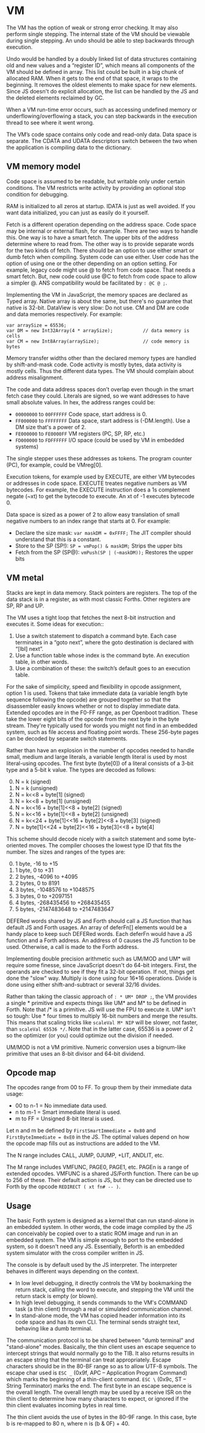 # VM
The VM has the option of weak or strong error checking. It may also perform single stepping. The internal state of the VM should be viewable during single stepping. An undo should be able to step backwards through execution.

Undo would be handled by a doubly linked list of data structures containing old and new values and a “register ID”, which means all components of the VM should be defined in array. This list could be built in a big chunk of allocated RAM. When it gets to the end of that space, it wraps to the beginning. It removes the oldest elements to make space for new elements. Since JS doesn't do explicit allocation, the list can be handled by the JS and the deleted elements reclaimed by GC.

When a VM run-time error occurs, such as accessing undefined memory or underflowing/overflowing a stack, you can step backwards in the execution thread to see where it went wrong.

The VM’s code space contains only code and read-only data. Data space is separate. The CDATA and UDATA descriptors switch between the two when the application is compiling data to the dictionary.

## VM memory model
Code space is assumed to be readable, but writable only under certain conditions. The VM restricts write activity by providing an optional stop condition for debugging.

RAM is initialized to all zeros at startup. IDATA is just as well avoided. If you want data initialized, you can just as easily do it yourself.

Fetch is a different operation depending on the address space. Code space may be internal or external flash, for example. There are two ways to handle this. One way is to have a smart fetch. The upper bits of the address determine where to read from. The other way is to provide separate words for the two kinds of fetch. There should be an option to use either smart or dumb fetch when compiling. System code can use either. User code has the option of using one or the other depending on an option setting. For example, legacy code might use @ to fetch from code space. That needs a smart fetch. But, new code could use @C to fetch from code space to allow a simpler @. ANS compatibility would be facilitated by `: @C @ ;`.

Implementing the VM in JavaScript, the memory spaces are declared as Typed array. Native array is about the same, but there's no guarantee that native is 32-bit. DataView is very slow: Do not use. CM and DM are code and data memories respectively. For example:

```
var arraySize = 65536;
var DM = new Int32Array(4 * arraySize);           // data memory is cells 
var CM = new Int8Array(arraySize);                // code memory is bytes 
```
Memory transfer widths other than the declared memory types are handled by shift-and-mask code. Code activity is mostly bytes, data activity is mostly cells. Thus the different data types. The VM should complain about address misalignment.

The code and data address spaces don’t overlap even though in the smart fetch case they could. Literals are signed, so we want addresses to have small absolute values. In hex, the address ranges could be:

- `00000000` to `00FFFFFF`	Code space, start address is 0.
- `FF000000` to `FFFFFFFF`	Data space, start address is (-DM.length). Use a DM size that's a power of 2.
- `FE000000` to `FE0000FF`	VM registers (PC, SP, RP, etc.)
- `FD000000` to `FDFFFFFF`	I/O space (could be used by VM in embedded systems)

The single stepper uses these addresses as tokens. The program counter (PC), for example, could be VMreg[0].

Execution tokens, for example used by EXECUTE, are either VM bytecodes or addresses in code space. EXECUTE treates negative numbers as VM bytecodes. For example, the EXECUTE instruction does a 1s complement negate (~xt) to get the bytecode to execute. An xt of -1 executes bytecode 0.

Data space is sized as a power of 2 to allow easy translation of small negative numbers to an index range that starts at 0. For example:

- Declare the size mask: `var maskDM = 0xFFFF;` The JIT compiler should understand that this is a constant.
- Store to the SP (SP!): `SP = vmPop() & maskDM;` Strips the upper bits 
- Fetch from the SP (SP@): `vmPush(SP | (~maskDM));` Restores the upper bits 

## VM metal
Stacks are kept in data memory. Stack pointers are registers. The top of the data stack is in a register, as with most classic Forths. Other registers are SP, RP and UP. 

The VM uses a tight loop that fetches the next 8-bit instruction and executes it. Some ideas for execution::

1. Use a switch statement to dispatch a command byte. Each case terminates in a “goto next”, where the goto destination is declared with “[lbl] next”.
2. Use a function table whose index is the command byte. An execution table, in other words.
3. Use a combination of these: the switch’s default goes to an execution table. 

For the sake of simplicity, speed and flexibility in opcode assignment, option 1 is used. Tokens that take immediate data (a variable length byte sequence following the opcode) are grouped together so that the disassembler easily knows whether or not to display immediate data. Extended opcodes are in the F0-FF range, as per Openboot tradition. These take the lower eight bits of the opcode from the next byte in the byte stream. They're typically used for words you might not find in an embedded system, such as file access and floating point words. These 256-byte pages can be decoded by separate switch statements.

Rather than have an explosion in the number of opcodes needed to handle small, medium and large literals, a variable length literal is used by most literal-using opcodes. The first byte (byte[0]) of a literal consists of a 3-bit type and a 5-bit k value. The types are decoded as follows:

0. N = k (signed) 
1. N = k (unsigned)
2. N = k<<8 + byte[1] (signed)
3. N = k<<8 + byte[1] (unsigned)
4. N = k<<16 + byte[1]<<8 + byte[2] (signed)
5. N = k<<16 + byte[1]<<8 + byte[2] (unsigned)
6. N = k<<24 + byte[1]<<16 + byte[2]<<8 + byte[3] (signed)
7. N = byte[1]<<24 + byte[2]<<16 + byte[3]<<8 + byte[4]

This scheme should decode nicely with a switch statement and some byte-oriented moves. The compiler chooses the lowest type ID that fits the number. The sizes and ranges of the types are:

0. 1 byte, -16 to +15
1. 1 byte, 0 to +31
2. 2 bytes, -4096 to +4095
3. 2 bytes, 0 to 8191
4. 3 bytes, -1048576 to +1048575
5. 3 bytes, 0 to +2097151
6. 4 bytes, -268435456 to +268435455
7. 5 bytes, -2147483648 to +2147483647

DEFERed words shared by JS and Forth should call a JS function that has default JS and Forth usages. An array of deferFn[] elements would be a handy place to keep such DEFERed words. Each deferFn would have a JS function and a Forth address. An address of 0 causes the JS function to be used. Otherwise, a call is made to the Forth address.

Implementing double precision arithmetic such as UM/MOD and UM\* will require some finesse, since JavaScript doesn't do 64-bit integers. First, the operands are checked to see if they fit a 32-bit operation. If not, things get done the "slow" way. Multiply is done using four 16\*16 operations. Divide is done using either shift-and-subtract or several 32/16 divides.

Rather than taking the classic approach of `: * UM* DROP ;`, the VM provides a single \* primitive and expects things like UM\* and M\* to be defined in Forth. Note that /\* is a primitive. JS will use the FPU to execute it. UM\* isn't so tough: Use \* four times to multiply 16-bit numbers and merge the results. This means that scaling tricks like `scaleVal M* NIP` will be slower, not faster, than `scaleVal 65536 */`. Note that in the latter case, 65536 is a power of 2 so the optimizer (or you) could optimize out the division if needed.

UM/MOD is not a VM primitive. Numeric conversion uses a bignum-like primitive that uses an 8-bit divisor and 64-bit dividend.

## Opcode map
The opcodes range from 00 to FF. To group them by their immediate data usage:
- 00 to n-1 = No immediate data used.
- n to m-1 = Smart immediate literal is used.
- m to FF = Unsigned 8-bit literal is used.

Let n and m be defined by `FirstSmartImmediate = 0x80` and `FirstByteImmediate = 0xE0` in the JS. The optimal values depend on how the opcode map fills out as instructions are added to the VM.

The N range includes CALL, JUMP, 0JUMP, +LIT, ANDLIT, etc.

The M range includes VMFUNC, PAGE0, PAGE1, etc. PAGEn is a range of extended opcodes. VMFUNC is a shared JS/Forth function. There can be up to 256 of these. Their default action is JS, but they can be directed use to Forth by the opcode `REDIRECT ( xt fn# -- )`.

## Usage
The basic Forth system is designed as a kernel that can run stand-alone in an embedded system. In other words, the code image compiled by the JS can conceivably be copied over to a static ROM image and run in an embedded system. The VM is simple enough to port to the embedded system, so it doesn't need any JS. Essentially, Beforth is an embedded system simulator with the cross compiler written in JS.

The console is by default used by the JS interpreter. The interpreter behaves in different ways depending on the context. 

- In low level debugging, it directly controls the VM by bookmarking the return stack, calling the word to execute, and stepping the VM until the return stack is empty (or blown).
- In high level debugging, it sends commands to the VM's COMMAND task (a thin client) through a real or simulated communication channel.
- In stand-alone mode, the VM has copied header information into its code space and has its own CLI. The terminal sends straight text, behaving like a dumb terminal.

The communication protocol is to be shared between "dumb terminal" and "stand-alone" modes. Basically, the thin client uses an escape sequence to intercept strings that would normally go to the TIB. It also returns results in an escape string that the terminal can treat appropriately. Escape characters should be in the 80-BF range so as to allow UTF-8 symbols. The escape char used is `ESC _` (0x9f, APC – Application Program Command) which marks the beginning of a thin-client command. `ESC \` (0x9c, ST – String Terminator) marks the end. The first byte in an escape sequence is the overall length. The overall length may be used by a receive ISR on the thin client to determine how many characters to expect, or ignored if the thin client evaluates incoming bytes in real time.

The thin client avoids the use of bytes in the 80-9F range. In this case, byte b is re-mapped to 80 n, where n is (b & 0F) + 40.
